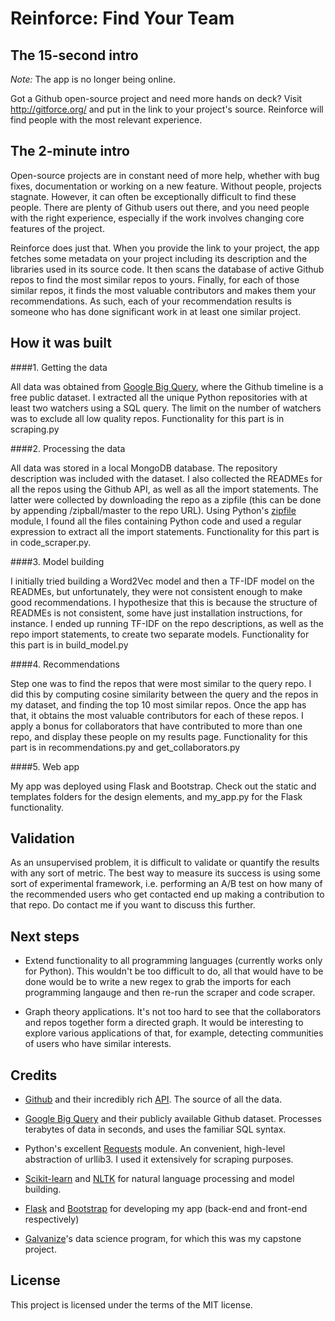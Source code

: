 # Reinforce: Find Your Team

## The 15-second intro

*Note:* The app is no longer being online.

Got a Github open-source project and need more hands on deck? Visit http://gitforce.org/ and put in the link to your project's source. Reinforce will find people with the most relevant experience.

## The 2-minute intro

Open-source projects are in constant need of more help, whether with bug fixes, documentation or working on a new feature. Without people, projects stagnate. However, it can often be exceptionally difficult to find these people. There are plenty of Github users out there, and you need people with the right experience, especially if the work involves changing core features of the project.

Reinforce does just that. When you provide the link to your project, the app fetches some metadata on your project including its description and the libraries used in its source code. It then scans the database of active Github repos to find the most similar repos to yours. Finally, for each of those similar repos, it finds the most valuable contributors and makes them your recommendations. As such, each of your recommendation results is someone who has done significant work in at least one similar project.

## How it was built

####1. Getting the data

All data was obtained from [Google Big Query](https://bigquery.cloud.google.com/table/publicdata:samples.github_timeline), where the Github timeline is a free public dataset. I extracted all the unique Python repositories with at least two watchers using a SQL query. The limit on the number of watchers was to exclude all low quality repos. Functionality for this part is in scraping.py

####2. Processing the data

All data was stored in a local MongoDB database. The repository description was included with the dataset. I also collected the READMEs for all the repos using the Github API, as well as all the import statements. The latter were collected by downloading the repo as a zipfile (this can be done by appending /zipball/master to the repo URL). Using Python's [zipfile](https://docs.python.org/2/library/zipfile.html) module, I found all the files containing Python code and used a regular expression to extract all the import statements. Functionality for this part is in code_scraper.py.

####3. Model building

I initially tried building a Word2Vec model and then a TF-IDF model on the READMEs, but unfortunately, they were not consistent enough to make good recommendations. I hypothesize that this is because the structure of READMEs is not consistent, some have just installation instructions, for instance. I ended up running TF-IDF on the repo descriptions, as well as the repo import statements, to create two separate models. Functionality for this part is in build_model.py

####4. Recommendations

Step one was to find the repos that were most similar to the query repo. I did this by computing cosine similarity between the query and the repos in my dataset, and finding the top 10 most similar repos. Once the app has that, it obtains the most valuable contributors for each of these repos. I apply a bonus for collaborators that have contributed to more than one repo, and display these people on my results page. Functionality for this part is in recommendations.py and get_collaborators.py

####5. Web app

My app was deployed using Flask and Bootstrap. Check out the static and templates folders for the design elements, and my_app.py for the Flask functionality.

## Validation

As an unsupervised problem, it is difficult to validate or quantify the results with any sort of metric. The best way to measure its success is using some sort of experimental framework, i.e. performing an A/B test on how many of the recommended users who get contacted end up making a contribution to that repo. Do contact me if you want to discuss this further.

## Next steps

* Extend functionality to all programming languages (currently works only for Python). This wouldn't be too difficult to do, all that would have to be done would be to write a new regex to grab the imports for each programming langauge and then re-run the scraper and code scraper.

* Graph theory applications. It's not too hard to see that the collaborators and repos together form a directed graph. It would be interesting to explore various applications of that, for example, detecting communities of users who have similar interests.

## Credits

* [Github](https://github.com/) and their incredibly rich [API](https://developer.github.com/v3/). The source of all the data.

* [Google Big Query](https://bigquery.cloud.google.com/table/publicdata:samples.github_timeline) and their publicly available Github dataset. Processes terabytes of data in seconds, and uses the familiar SQL syntax.

* Python's excellent [Requests](http://docs.python-requests.org/en/latest/) module. An convenient, high-level abstraction of urllib3. I used it extensively for scraping purposes.

* [Scikit-learn](http://scikit-learn.org/stable/) and [NLTK](http://www.nltk.org/) for natural language processing and model building.

* [Flask](http://flask.pocoo.org/) and [Bootstrap](http://getbootstrap.com/) for developing my app (back-end and front-end respectively)

* [Galvanize](http://www.galvanize.com/courses/data-science/)'s data science program, for which this was my capstone project.

## License

This project is licensed under the terms of the MIT license.

